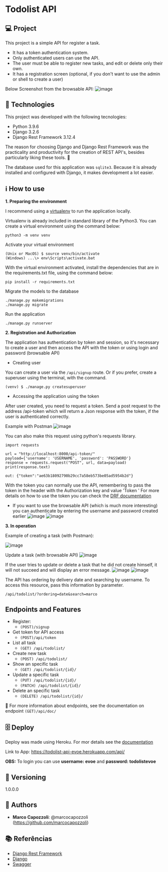 # Todolist API

## 💻 Project

This project is a simple API for register a task.
- It has a token authentication system.
- Only authenticated users can use the API.
- The user must be able to register new tasks, and edit or delete only their own.
- It has a registration screen (optional, if you don't want to use the admin or shell to create a user)

Below Screenshot from the browsable API:
![image](/readme_img/main_screen.png?raw=true "Main_Screen")

## 🚀 Technologies

This project was developed with the following tecnologies:
- Python 3.9.6
- Django 3.2.6
- Django Rest Framework 3.12.4

The reason for choosing Django and Django Rest Framework was the practicality and productivity for the creation of REST API's, besides particularly liking these tools. 🥰

The database used for this application was `sqlite3`. Because it is already installed and configured with Django, it makes development a lot easier.

## ℹ️ How to use

**1. Preparing the environment**

I recommend using a [virtualenv](https://virtualenv.pypa.io/en/latest/) to run the application locally. 

Virtualenv is already included in standard library of the Python3. You can create a virtual environment using the command below:
```
python3 -m venv venv
```
Activate your virtual environment
```
(Unix or MacOS) $ source venv/bin/activate
(Windows) ...\> env\Scripts\activate.bat
```
With the virtual environment activated, install the dependencies that are in the requirements.txt file, using the command below:
```
pip install -r requirements.txt
```
Migrate the models to the database
```
./manage.py makemigrations
./manage.py migrate
```
Run the application
```
./manage.py runserver
```
**2. Registration and Authorization**

The application has authentication by token and session, so it's necessary to create a user and then access the API with the token or using login and password (browsable API)

- Creating user

You can create a user via the `/api/signup` route. Or if you prefer, create a superuser using the terminal, with the command.
```
(venv) $ ./manage.py createsuperuser
```
- Accessing the application using the token

After user created, you need to request a token. Send a post request to the address /api-token which will return a Json response with the token, if the user is authenticated correctly.

Example with Postman
![image](/readme_img/postman_post_api-token.png?raw=true "postman_post_api-token")

You can also make this request using python's requests library.
```
import requests

url = "http://localhost:8000/api-token/"
payload={'username': 'USERNAME', 'password': 'PASSWORD'}
response = requests.request("POST", url, data=payload)
print(response.text)

out: {"token":"ae63b18092790b29cc7a58eb573be05ad5954b2d"}
```

With the token you can normally use the API, remembering to pass the token in the header with the Authorization key and value 'Token <token>' For more details on how to use the token you can check the [DRF documentation](https://www.django-rest-framework.org/api-guide/authentication/#tokenauthentication)

- If you want to use the browsable API (which is much more interesting) you can authenticate by entering the username and password created earlier
![image](/readme_img/drf_api_login_screen.png?raw=true "drf_api_login_screen")
![image](/readme_img/drf_login_screen.png?raw=true "drf_login_screen")

**3. In operation**
  
Example of creating a task (with Postman):
  
![image](/readme_img/postman_post_api-todolist.png?raw=true "postman_post_api-todolist")

Update a task (with browsable API)
![image](/readme_img/drf_put_api_todolist_id.png?raw=true "drf_put_api-todolist_id")

If the user tries to update or delete a task that he did not create himself, it will not succeed and will display an error message.
![image](/readme_img/drf_put_api_todolist_id_response_error.png?raw=true "drf_put_api-todolist_response_error_id")
![image](/readme_img/drf_delete_api_todolist_id_response_error.png?raw=true "drf_delete_api-todolist_response_error_id")

The API has ordering by delivery date and searching by username. To access this resource, pass this information by parameter.
```
/api/todolist/?ordering=date&search=marco
```

## Endpoints and Features

- Register:
  - `(POST)/signup`
- Get token for API access
  - `(POST)/api/token`
- List all task
  - `(GET) /api/todolist/`
- Create new task
  - `(POST) /api/todolist/`
- Show an specific task
  - `(GET) /api/todolist/{id}/`
- Update a specific task
  - `(PUT) /api/todolist/{id}/`
  - `(PATCH) /api/todolist/{id}/`
- Delete an specific task
  - `(DELETE) /api/todolist/{id}/`

👀 For more information about endpoints, see the documentation on endpoint `(GET)/api/doc/`

## 🗄️ Deploy
Deploy was made using Heroku. For mor details see the [documentation](https://devcenter.heroku.com/categories/python-support)

Link to App:
https://todolist-api-evoe.herokuapp.com/api/

**OBS:** To login you can use **username: evoe** and **password: todolistevoe**
  
## 📎 Versioning

1.0.0.0

## 🧔 Authors

* **Marco Capozzoli**: @marcocapozzoli (https://github.com/marcocapozzoli)

## 📚 Referências
- [Django Rest Framework](https://www.django-rest-framework.org/)
- [Django](https://www.djangoproject.com/)
- [Swagger](https://drf-yasg.readthedocs.io/en/stable/)
